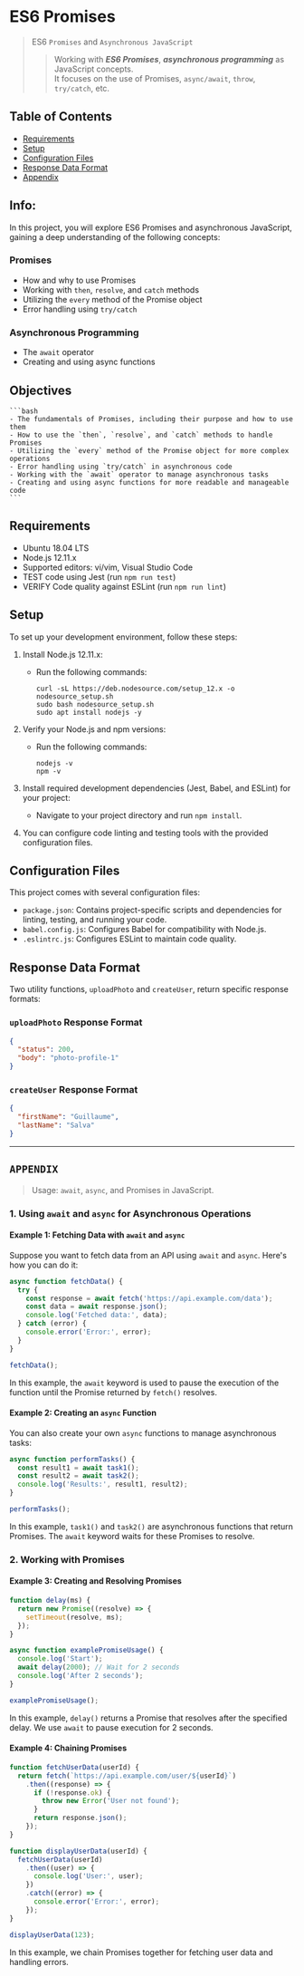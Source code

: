 # ES6 Promises
> ES6 `Promises` and `Asynchronous JavaScript`  
>> Working with ***ES6 Promises***, ***asynchronous programming*** as JavaScript concepts.  
>> It focuses on the use of Promises, `async/await`, `throw`, `try/catch`, etc.   


## Table of Contents

- [Requirements](#requirements)
- [Setup](#setup)
- [Configuration Files](#configuration-files)
- [Response Data Format](#response-data-format)
- [Appendix](#appendix)

## Info:
In this project, you will explore ES6 Promises and asynchronous JavaScript, gaining a deep understanding of the following concepts:

### Promises
- How and why to use Promises
- Working with `then`, `resolve`, and `catch` methods
- Utilizing the `every` method of the Promise object
- Error handling using `try/catch`

### Asynchronous Programming
- The `await` operator
- Creating and using async functions

## Objectives

    ```bash
    - The fundamentals of Promises, including their purpose and how to use them
    - How to use the `then`, `resolve`, and `catch` methods to handle Promises
    - Utilizing the `every` method of the Promise object for more complex operations
    - Error handling using `try/catch` in asynchronous code
    - Working with the `await` operator to manage asynchronous tasks
    - Creating and using async functions for more readable and manageable code
    ```


## Requirements

- Ubuntu 18.04 LTS
- Node.js 12.11.x
- Supported editors: vi/vim, Visual Studio Code
- TEST code using Jest (run `npm run test`)
- VERIFY Code quality against ESLint (run `npm run lint`)


## Setup

To set up your development environment, follow these steps:

1. Install Node.js 12.11.x:
   - Run the following commands:
     ```
     curl -sL https://deb.nodesource.com/setup_12.x -o nodesource_setup.sh
     sudo bash nodesource_setup.sh
     sudo apt install nodejs -y
     ```

2. Verify your Node.js and npm versions:
   - Run the following commands:
     ```
     nodejs -v
     npm -v
     ```

3. Install required development dependencies (Jest, Babel, and ESLint) for your project:
   - Navigate to your project directory and run `npm install`.

4. You can configure code linting and testing tools with the provided configuration files.


## Configuration Files

This project comes with several configuration files:

- `package.json`: Contains project-specific scripts and dependencies for linting, testing, and running your code.
- `babel.config.js`: Configures Babel for compatibility with Node.js.
- `.eslintrc.js`: Configures ESLint to maintain code quality.


## Response Data Format

Two utility functions, `uploadPhoto` and `createUser`, return specific response formats:

### `uploadPhoto` Response Format

```json
{
  "status": 200,
  "body": "photo-profile-1"
}
```

### `createUser` Response Format

```json
{
  "firstName": "Guillaume",
  "lastName": "Salva"
}
```

---
## `APPENDIX`
> Usage: `await`, `async`, and Promises in JavaScript.  

### 1. Using `await` and `async` for Asynchronous Operations

#### Example 1: Fetching Data with `await` and `async`

Suppose you want to fetch data from an API using `await` and `async`. Here's how you can do it:

```javascript
async function fetchData() {
  try {
    const response = await fetch('https://api.example.com/data');
    const data = await response.json();
    console.log('Fetched data:', data);
  } catch (error) {
    console.error('Error:', error);
  }
}

fetchData();
```

In this example, the `await` keyword is used to pause the execution of the function until the Promise returned by `fetch()` resolves.

#### Example 2: Creating an `async` Function

You can also create your own `async` functions to manage asynchronous tasks:

```javascript
async function performTasks() {
  const result1 = await task1();
  const result2 = await task2();
  console.log('Results:', result1, result2);
}

performTasks();
```

In this example, `task1()` and `task2()` are asynchronous functions that return Promises. The `await` keyword waits for these Promises to resolve.

### 2. Working with Promises

#### Example 3: Creating and Resolving Promises

```javascript
function delay(ms) {
  return new Promise((resolve) => {
    setTimeout(resolve, ms);
  });
}

async function examplePromiseUsage() {
  console.log('Start');
  await delay(2000); // Wait for 2 seconds
  console.log('After 2 seconds');
}

examplePromiseUsage();
```

In this example, `delay()` returns a Promise that resolves after the specified delay. We use `await` to pause execution for 2 seconds.

#### Example 4: Chaining Promises

```javascript
function fetchUserData(userId) {
  return fetch(`https://api.example.com/user/${userId}`)
    .then((response) => {
      if (!response.ok) {
        throw new Error('User not found');
      }
      return response.json();
    });
}

function displayUserData(userId) {
  fetchUserData(userId)
    .then((user) => {
      console.log('User:', user);
    })
    .catch((error) => {
      console.error('Error:', error);
    });
}

displayUserData(123);
```

In this example, we chain Promises together for fetching user data and handling errors.
